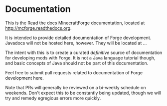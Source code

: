 # Documentation
This is the Read the docs MinecraftForge documentation, located at http://mcforge.readthedocs.org.

It is intended to provide detailed documentation of Forge development. Javadocs will not be hosted here, however. They will be located at ...

The intent with this is to create a curated *definitive* source of documentation for developing mods with Forge. It is not a Java language tutorial though, and basic concepts of Java should not be part of this documentation.

Feel free to submit pull requests related to documentation of Forge development here.

Note that PRs will generally be reviewed on a bi-weekly schedule on weekends. Don't expect this to be constantly being updated, though we will try and remedy egregious errors more quickly.
